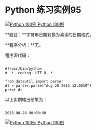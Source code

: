 Python 练习实例95
=============

 [![Python 100例](../images/up.gif)
 Python 100例](python-100-examples.html)


 **题目：**字符串日期转换为易读的日期格式。

 **程序分析：**无。

 程序源代码：

 
```

#!/usr/bin/python
# -*- coding: UTF-8 -*-

from dateutil import parser
dt = parser.parse("Aug 28 2015 12:00AM")
print dt

```

 以上实例输出结果为：

 
```

2015-08-28 00:00:00

```

 [![Python 100例](../images/up.gif)
 Python 100例](python-100-examples.html)